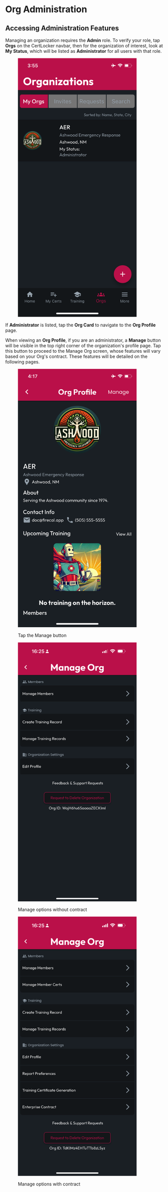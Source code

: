 # Org Administration

## Accessing Administration Features

Managing an organization requires the **Admin** role. To verify your role, tap **Orgs** on the CertLocker navbar, then for the organization of interest, look at **My Status**, which will be listed as **Administrator** for all users with that role.

<figure><img src="../../.gitbook/assets/1.0.0-orgs-created.PNG" alt="" width="375"><figcaption></figcaption></figure>

If **Administrator** is listed, tap the **Org Card** to navigate to the **Org Profile** page.

When viewing an **Org Profile**, if you are an administrator, a **Manage** button will be visible in the top right corner of the organization's profile page. Tap this button to proceed to the Manage Org screen, whose features will vary based on your Org's contract. These features will be detailed on the following pages.

<div><figure><img src="../../.gitbook/assets/1.0.0-orgs-manage.PNG" alt="" width="375"><figcaption><p>Tap the Manage button</p></figcaption></figure> <figure><img src="../../.gitbook/assets/1.0.0-orgs-manage-no-contract.PNG" alt="" width="375"><figcaption><p>Manage options without contract</p></figcaption></figure> <figure><img src="../../.gitbook/assets/1.0.0-orgs-manage-contract.PNG" alt="" width="375"><figcaption><p>Manage options with contract</p></figcaption></figure></div>
